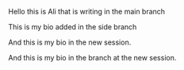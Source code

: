 Hello this is Ali that is writing in the main branch

This is my bio added in the side branch


And this is my bio in the new session.



And this is my bio in the branch at the new session.
